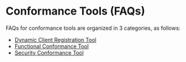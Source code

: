 # Conformance Tools (FAQs)

FAQs for conformance tools are organized in 3 categories, as follows:

- [Dynamic Client Registration Tool](./dynamic-client-registration-tool)
- [Functional Conformance Tool](./functional-conformance-tool)
- [Security Conformance Tool](./security-conformance-tool)